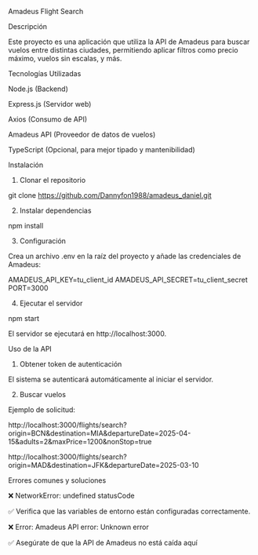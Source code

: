 Amadeus Flight Search

Descripción

Este proyecto es una aplicación que utiliza la API de Amadeus para buscar vuelos entre distintas ciudades, permitiendo aplicar filtros como precio máximo, vuelos sin escalas, y más.

Tecnologías Utilizadas

Node.js (Backend)

Express.js (Servidor web)

Axios (Consumo de API)

Amadeus API (Proveedor de datos de vuelos)

TypeScript (Opcional, para mejor tipado y mantenibilidad)

Instalación

1. Clonar el repositorio

git clone https://github.com/Dannyfon1988/amadeus_daniel.git

2. Instalar dependencias

npm install

3. Configuración

Crea un archivo .env en la raíz del proyecto y añade las credenciales de Amadeus:

AMADEUS_API_KEY=tu_client_id
AMADEUS_API_SECRET=tu_client_secret
PORT=3000

4. Ejecutar el servidor

npm start

El servidor se ejecutará en http://localhost:3000.



Uso de la API

1. Obtener token de autenticación

El sistema se autenticará automáticamente al iniciar el servidor.

2. Buscar vuelos

Ejemplo de solicitud:

http://localhost:3000/flights/search?origin=BCN&destination=MIA&departureDate=2025-04-15&adults=2&maxPrice=1200&nonStop=true

http://localhost:3000/flights/search?origin=MAD&destination=JFK&departureDate=2025-03-10


Errores comunes y soluciones

❌ NetworkError: undefined statusCode

✅ Verifica que las variables de entorno están configuradas correctamente.

❌ Error: Amadeus API error: Unknown error

✅ Asegúrate de que la API de Amadeus no está caída aquí
